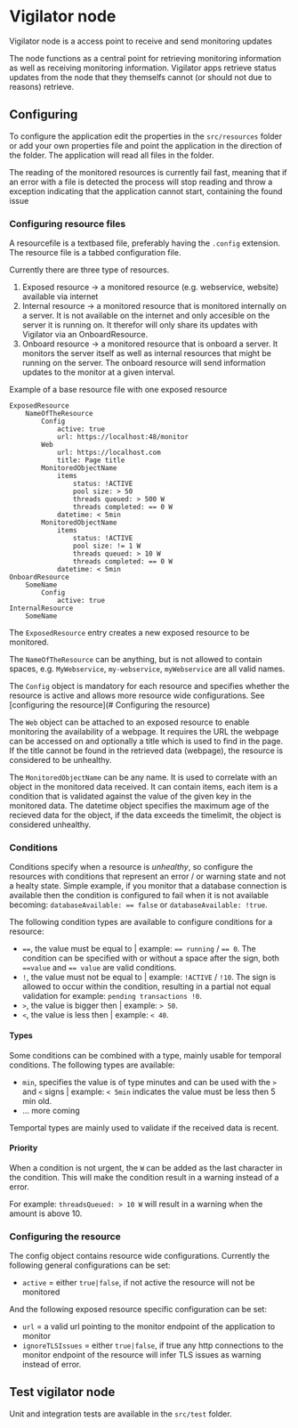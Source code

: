 # Vigilator node
Vigilator node is a access point to receive and send monitoring updates

The node functions as a central point for retrieving monitoring information as well as receiving monitoring information.
Vigilator apps retrieve status updates from the node that they themselfs cannot (or should not due to reasons) retrieve.

## Configuring

To configure the application edit the properties in the `src/resources` folder or add your own properties file and point the application in the direction of the folder. The application will read all files in the folder.

The reading of the monitored resources is currently fail fast, meaning that if an error with a file is detected the process will stop reading and throw a exception indicating that the application cannot start, containing the found issue

### Configuring resource files

A resourcefile is a textbased file, preferably having the `.config` extension.
The resource file is a tabbed configuration file.

Currently there are three type of resources.
1. Exposed resource
->  a monitored resource (e.g. webservice, website) available via internet
2. Internal resource 
-> a monitored resource that is monitored internally on a server. It is not available on the internet and only accesible on the server it is running on. 
It therefor will only share its updates with Vigilator via an OnboardResource.
3.  Onboard resource
-> a monitored resource that is onboard a server. It monitors the server itself as well as internal resources that might be running on the server.
The onboard resource will send information updates to the monitor at a given interval.

Example of a base resource file with one exposed resource
```
ExposedResource
	NameOfTheResource
		Config
			active: true
			url: https://localhost:48/monitor
		Web
			url: https://localhost.com
			title: Page title
		MonitoredObjectName
			items
				status: !ACTIVE
				pool size: > 50
				threads queued: > 500 W
				threads completed: == 0 W
			datetime: < 5min
		MonitoredObjectName
			items
				status: !ACTIVE
				pool size: != 1 W
				threads queued: > 10 W
				threads completed: == 0 W
			datetime: < 5min
OnboardResource
	SomeName
		Config
			active: true
InternalResource
	SomeName
```

The `ExposedResource` entry creates a new exposed resource to be monitored.

The `NameOfTheResource` can be anything, but is not allowed to contain spaces, e.g. `MyWebservice`, `my-webservice`, `myWebservice` are all valid names.

The `Config` object is mandatory for each resource and specifies whether the resource is active and allows more resource wide configurations. See [configuring the resource](# Configuring the resource)

The `Web` object can be attached to an exposed resource to enable monitoring the availability of a webpage. It requires the URL the webpage can be accessed on and optionally a title which is used to find in the page. 
If the title cannot be found in the retrieved data (webpage), the resource is considered to be unhealthy.

The `MonitoredObjectName` can be any name. It is used to correlate with an object in the monitored data received. 
It can contain items, each item is a condition that is validated against the value of the given key in the monitored data.
The datetime object specifies the maximum age of the recieved data for the object, if the data exceeds the timelimit, the object is considered unhealthy.

### Conditions

Conditions specify when a resource is *unhealthy*, so configure the resources with conditions that represent an error / or warning state and not a healty state.
Simple example, if you monitor that a database connection is available then the condition is configured to fail when it is not available becoming: `databaseAvailable: == false` or `databaseAvailable: !true`.

The following condition types are available to configure conditions for a resource:
- `==`, the value must be equal to | example: `== running` / `== 0`. The condition can be specified with or without a space after the sign, both `==value` and `== value` are valid conditions.
- `!`, the value must not be equal to | example: `!ACTIVE` / `!10`. The sign is allowed to occur within the condition, resulting in a partial not equal validation for example: `pending transactions !0`.
- `>`, the value is bigger then | example: `> 50`.
- `<`, the value is less then | example: `< 40`.

#### Types
Some conditions can be combined with a type, mainly usable for temporal conditions.
The following types are available:
- `min`, specifies the value is of type minutes and can be used with the `>` and `<` signs | example: `< 5min` indicates the value must be less then 5 min old.
- ... more coming

Temportal types are mainly used to validate if the received data is recent.

#### Priority

When a condition is not urgent, the `W` can be added as the last character in the condition.
This will make the condition result in a warning instead of a error. 

For example: `threadsQueued: > 10 W` will result in a warning when the amount is above 10.

### Configuring the resource

The config object contains resource wide configurations.
Currently the following general configurations can be set:
- `active` = either `true|false`, if not active the resource will not be monitored

And the following exposed resource specific configuration can be set:
- `url` = a valid url pointing to the monitor endpoint of the application to monitor 
- `ignoreTLSIssues` = either `true|false`, if true any http connections to the monitor endpoint of the resource will infer TLS issues as warning instead of error.

## Test vigilator node

Unit and integration tests are available in the `src/test` folder.
